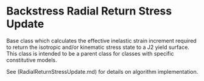 # Backstress Radial Return Stress Update

Base class which calculates the effective inelastic strain increment required to return the isotropic
and/or kinematic stress state to a J2 yield surface.  This class is intended to be a parent class for
classes with specific constitutive models.


See (RadialReturnStressUpdate.md) for details on algorithm implementation.

